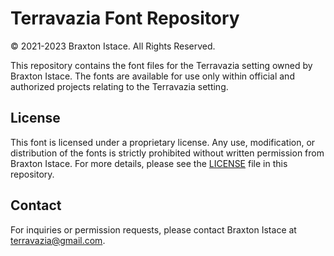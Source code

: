 # Terravazia Font Repository

© 2021-2023 Braxton Istace. All Rights Reserved.

This repository contains the font files for the Terravazia setting owned by Braxton Istace. The fonts are available for use only within official and authorized projects relating to the Terravazia setting.

## License

This font is licensed under a proprietary license. Any use, modification, or distribution of the fonts is strictly prohibited without written permission from Braxton Istace. For more details, please see the [LICENSE](LICENSE) file in this repository.

## Contact

For inquiries or permission requests, please contact Braxton Istace at terravazia@gmail.com.
